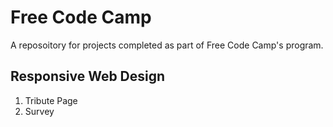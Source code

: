 # Free Code Camp
A reposoitory for projects completed as part of Free Code Camp's program.

## Responsive Web Design
1. Tribute Page
2. Survey


